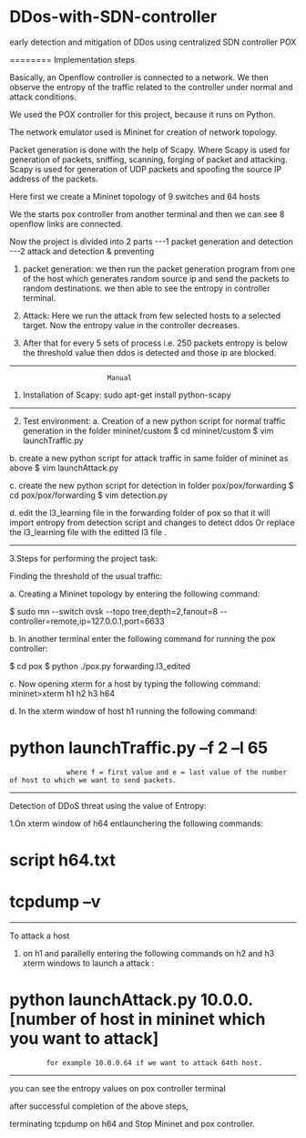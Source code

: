 ﻿# DDos-with-SDN-controller
early detection and mitigation of DDos using centralized SDN controller POX

========
			Implementation steps

Basically, an Openflow controller is connected to a network. We then observe the entropy of the traffic related to the controller under normal and attack conditions.

We used the POX controller for this project, because it runs on Python.

The network emulator used is Mininet for creation of network topology.

Packet generation is done with the help of Scapy. Where Scapy is used for generation of packets, sniffing, scanning, forging of packet and attacking. Scapy is used for generation of UDP packets and spoofing the source IP address of the packets.

Here first we create a Mininet topology of 9 switches and 64 hosts 

We the starts pox controller from another terminal and then we can see 8 openflow links are connected.

Now the project is divided into 2 parts ---1 packet generation and detection 
					---2 attack and detection & preventing

1.	packet generation: we then run the packet generation program from one of the host which generates random source ip and send the packets to random destinations.  we then able to see the entropy in controller terminal.

2.	Attack: Here we run the attack from few selected hosts to a selected target. Now the entropy value in the controller decreases.

3.	After that for every 5 sets of process i.e. 250 packets entropy is below the threshold value then ddos is detected and those ip are blocked.
----------------------------------------------------------------------------------------------------------------------------------------------------------------------------------
							

							Manual

1. Installation of Scapy:
sudo apt-get install python-scapy
------------------------------------------------------------------------------------------------------------
2. Test environment:
a. Creation of a new python script for normal traffic generation in the folder mininet/custom
$ cd mininet/custom
$ vim launchTraffic.py

b. create a new python script for attack traffic  in same folder of mininet as above
$ vim launchAttack.py

c. create the new python script for detection in folder pox/pox/forwarding 
$ cd pox/pox/forwarding
$ vim detection.py

d. edit the l3_learning file in the forwarding folder of pox so that it will import entropy from detection script and changes to detect ddos Or replace the l3_learning file with the editted l3 file . 

-------------------------------------------------------------------------------------------------------------

3.Steps for performing the project task:


Finding the threshold of the usual traffic:

a. Creating a Mininet topology by entering the following command:

$ sudo mn --switch ovsk --topo tree,depth=2,fanout=8 --controller=remote,ip=127.0.0.1,port=6633


b. In another terminal  enter the following command for running the pox controller:

$ cd pox
$ python ./pox.py  forwarding.l3_edited

c. Now opening xterm for a host by typing the following command:
mininet>xterm h1 h2 h3 h64

d. In the xterm window of host h1 running the following command:
# python launchTraffic.py –f 2 –l 65
                  where f = first value and e = last value of the number of host to which we want to send packets.

------------------------------------------------------------------------------------------------------------------------------
Detection of DDoS threat using the value of Entropy:

1.On xterm window of h64 entlaunchering the following commands:

# script h64.txt
# tcpdump –v	


--------------------------------------------------------------------------------------------------------------------------------

To attack a host

1.  on h1 and parallelly entering the following commands on h2 and h3 xterm windows to launch a attack :

# python launchAttack.py 10.0.0.[number of host in mininet which you want to attack]
             for example 10.0.0.64 if we want to attack 64th host.


----------------------------------------------------------------------------------------------------------------------------------

you can see the entropy values on pox controller terminal 

after successful completion of the above steps, 

terminating tcpdump on h64 and Stop Mininet and pox controller.

